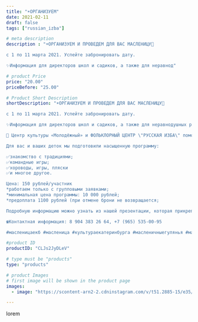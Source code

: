 ```yaml
---
title: "☀ОРГАНИЗУЕМ"
date: 2021-02-11
draft: false
tags: ["russian_izba"]

# meta description
description : "☀ОРГАНИЗУЕМ И ПРОВЕДЕМ ДЛЯ ВАС МАСЛЕНИЦУ🦊 

с 1 по 11 марта 2021. Успейте забронировать дату. 

✨Информация для директоров школ и садиков, а также для неравнод"

# product Price
price: "20.00"
priceBefore: "25.00"

# Product Short Description
shortDescription: "☀ОРГАНИЗУЕМ И ПРОВЕДЕМ ДЛЯ ВАС МАСЛЕНИЦУ🦊 

с 1 по 11 марта 2021. Успейте забронировать дату. 

✨Информация для директоров школ и садиков, а также для неравнодушных родителей и родительских комитетов. 

👫 Центр культуры «Молодёжный» и ФОЛЬКЛОРНЫЙ ЦЕНТР \"РУССКАЯ ИЗБА\" поможет провести и организовать Масленичные гулянья на вашей площадке. 

Для вас и ваших деток мы подготовили насыщенную программу: 

✅знакомство с традициями; 
✅командные игры; 
✅хороводы, игры, пляски 
✅и многое другое. 

Цена: 150 рублей/участник 
*работаем только с групповыми заявками; 
*минимальная цена программы: 10 000 рублей; 
*предоплата 1100 рублей (при отмене брони не возвращается; 

Подробную информацию можно узнать из нашей презентации, которая прикреплена к посту во Вконтакте.

☎Контактная информация: 8 904 383 26 64, +7 (965) 535-00-95

#масленицаекб #масленица #культураекатеринбурга #масленичныегулянья #масленыегулянья #екатеринбург #детямекб #длядетейекб #мамочкижби #детижби #кировскийрайон"

#product ID
productID: "CLJs2JyDLeV"

# type must be "products"
type: "products"

# product Images
# first image will be shown in the product page
images:
  - image: "https://scontent-arn2-2.cdninstagram.com/v/t51.2885-15/e35/148245820_3330389197066016_8483740990429681085_n.jpg?_nc_ht=scontent-arn2-2.cdninstagram.com&_nc_cat=108&_nc_ohc=phN7f17xT0sAX8mp_bf&tp=1&oh=96b89adac667b21ff8d941db61626f7b&oe=604EF282&ig_cache_key=MjUwNjczMTkwMzAwOTk5NDY0NQ%3D%3D.2"

---
```

lorem
